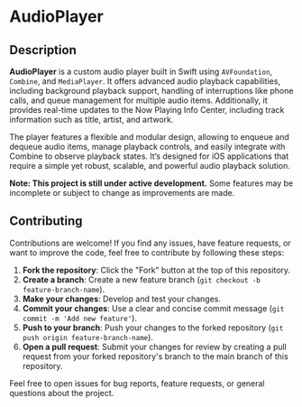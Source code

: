 
# AudioPlayer

## Description

**AudioPlayer** is a custom audio player built in Swift using `AVFoundation`, `Combine`, and `MediaPlayer`. It offers advanced audio playback capabilities, including background playback support, handling of interruptions like phone calls, and queue management for multiple audio items. Additionally, it provides real-time updates to the Now Playing Info Center, including track information such as title, artist, and artwork.

The player features a flexible and modular design, allowing to enqueue and dequeue audio items, manage playback controls, and easily integrate with Combine to observe playback states. It’s designed for iOS applications that require a simple yet robust, scalable, and powerful audio playback solution.

**Note: This project is still under active development.** Some features may be incomplete or subject to change as improvements are made.

## Contributing

Contributions are welcome! If you find any issues, have feature requests, or want to improve the code, feel free to contribute by following these steps:

1. **Fork the repository**: Click the "Fork" button at the top of this repository.
2. **Create a branch**: Create a new feature branch (`git checkout -b feature-branch-name`).
3. **Make your changes**: Develop and test your changes.
4. **Commit your changes**: Use a clear and concise commit message (`git commit -m 'Add new feature'`).
5. **Push to your branch**: Push your changes to the forked repository (`git push origin feature-branch-name`).
6. **Open a pull request**: Submit your changes for review by creating a pull request from your forked repository's branch to the main branch of this repository.

Feel free to open issues for bug reports, feature requests, or general questions about the project.
